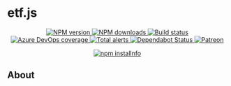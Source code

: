 # etf.js

<div align="center">
	<p>
		<a href="https://www.npmjs.com/package/etf.js">
			<img src="https://img.shields.io/npm/v/etf.js.svg?maxAge=3600" alt="NPM version" />
		</a>
		<a href="https://www.npmjs.com/package/etf.js">
			<img src="https://img.shields.io/npm/dt/etf.js.svg?maxAge=3600" alt="NPM downloads" />
		</a>
		<a href="https://dev.azure.com/vladfrangu/Public/_build/latest?definitionId=7&branchName=master">
			<img src="https://dev.azure.com/vladfrangu/Public/_apis/build/status/vladfrangu.etf.js?branchName=master" alt="Build status" />
		</a>
		<a href="https://dev.azure.com/vladfrangu/Public/_build/latest?definitionId=7&branchName=master">
			<img src="https://img.shields.io/azure-devops/coverage/vladfrangu/Public/1/master.svg" alt="Azure DevOps coverage">
		</a>
		<a href="https://lgtm.com/projects/g/vladfrangu/etf.js/alerts/">
			<img src="https://img.shields.io/lgtm/alerts/g/vladfrangu/etf.js.svg?logo=lgtm&logoWidth=18" alt="Total alerts">
		</a>
		<a href="https://dependabot.com">
			<img src="https://api.dependabot.com/badges/status?host=github&repo=vladfrangu/etf.js" alt="Dependabot Status">
		</a>
		<a href="https://www.patreon.com/kingdgrizzle">
			<img src="https://img.shields.io/badge/donate-patreon-F96854.svg" alt="Patreon" />
		</a>
	</p>
	<p>
		<a href="https://nodei.co/npm/etf.js/"><img src="https://nodei.co/npm/etf.js.png?downloads=true&stars=true" alt="npm installnfo" /></a>
	</p>
</div>

## About
